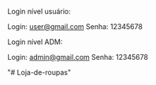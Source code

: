 

Login nível usuário:

Login: user@gmail.com
Senha: 12345678

Login nível ADM:

Login: admin@gmail.com
Senha: 12345678

"# Loja-de-roupas" 
